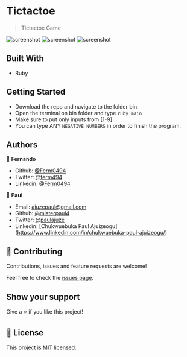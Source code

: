 # Tictactoe

> Tictactoe Game

![screenshot](./assets/img/1.png)
![screenshot](./assets/img/2.png)
![screenshot](./assets/img/3.png)

## Built With

- Ruby

## Getting Started

- Download the repo and navigate to the folder bin.
- Open the terminal on bin folder and type `ruby main`
- Make sure to put only inputs from [1-9]
- You can type  ANY `NEGATIVE NUMBERS` in order to finish the program.

## Authors

👤 **Fernando**

- Github: [@Ferm0494](https://github.com/Ferm0494)
- Twitter: [@ferm494](https://twitter.com/ferm494)
- Linkedin: [@Ferm0494](https://www.linkedin.com/in/ferm0494/)

👤 **Paul**

- Email: [ajuzepaul@gmail.com](ajuzepaul@gmail.com)
- Github: [@misterpaul4](https://github.com/misterpaul4)
- Twitter: [@paulajuze](https://twitter.com/paulajuze)
- Linkedin: [Chukwuebuka Paul Ajuizeogu] (https://www.linkedin.com/in/chukwuebuka-paul-ajuizeogu/)

## 🤝 Contributing

Contributions, issues and feature requests are welcome!

Feel free to check the [issues page](issues/).

## Show your support

Give a ⭐️ if you like this project!

## 📝 License

This project is [MIT](lic.url) licensed.
